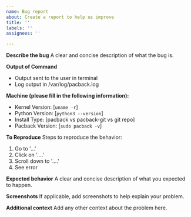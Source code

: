 ```yaml
---
name: Bug report
about: Create a report to help us improve
title: ''
labels: ''
assignees: ''

---
```


**Describe the bug**
A clear and concise description of what the bug is.

**Output of Command**
- Output sent to the user in terminal
- Log output in /var/log/pacback.log

**Machine (please fill in the following information):**
 - Kernel Version: [`uname -r`]
 - Python Version: [`python3 --version`]
 - Install Type: [pacback vs pacback-git vs git repo]
 - Pacback Version: [`sudo pacback -v`]


**To Reproduce**
Steps to reproduce the behavior:
1. Go to '...'
2. Click on '....'
3. Scroll down to '....'
4. See error

**Expected behavior**
A clear and concise description of what you expected to happen.

**Screenshots**
If applicable, add screenshots to help explain your problem.

**Additional context**
Add any other context about the problem here.
